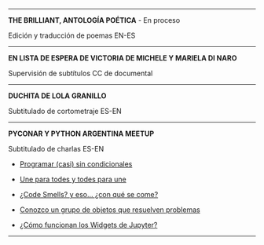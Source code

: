 
---

**THE BRILLIANT, ANTOLOGÍA POÉTICA** - En proceso

Edición y traducción de poemas EN-ES 

---

**EN LISTA DE ESPERA DE VICTORIA DE MICHELE Y MARIELA DI NARO**

Supervisión de subtítulos CC de documental

---
**DUCHITA DE LOLA GRANILLO**

Subtitulado de cortometraje ES-EN

---

**PYCONAR Y PYTHON ARGENTINA MEETUP**

Subtitulado de charlas ES-EN

- [Programar (casi) sin condicionales](https://www.youtube.com/watch?v=ioeMeQNEgL8)

- [Une para todes y todes para une](https://www.youtube.com/watch?v=vPimduOkpdY)

- [¿Code Smells? y eso… ¿con qué se come?](https://www.youtube.com/watch?v=y1qzHr-uBwQ)

- [Conozco un grupo de objetos que resuelven problemas](https://www.youtube.com/watch?v=kyrDRjW3-xY)

- [¿Cómo funcionan los Widgets de Jupyter? ](https://www.youtube.com/watch?v=qqLrHzNaD28)


---